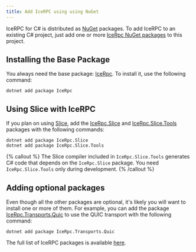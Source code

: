 ```yaml
---
title: Add IceRPC using using NuGet
---
```


IceRPC for C# is distributed as [NuGet] packages. To add IceRPC to an existing
C# project, just add one or more [IceRpc NuGet packages][full-list] to this
project.

## Installing the Base Package

You always need the base package: [IceRpc]. To install it, use the following
command:

```shell {% showTitle=false %}
dotnet add package IceRpc
```

## Using Slice with IceRPC

If you plan on using [Slice], add the [IceRpc.Slice] and [IceRpc.Slice.Tools]
packages with the following commands:

```shell {% showTitle=false %}
dotnet add package IceRpc.Slice
dotnet add package IceRpc.Slice.Tools
```

{% callout %}
The Slice compiler included in `IceRpc.Slice.Tools` generates C# code that
depends on the `IceRpc.Slice` package. You need `IceRpc.Slice.Tools` only during
development.
{% /callout %}

## Adding optional packages

Even though all the other packages are optional, it's likely you will want to
install one or more of them. For example, you can add the package
[IceRpc.Transports.Quic] to use the QUIC transport with the following command:

```shell {% showTitle=false %}
dotnet add package IceRpc.Transports.Quic
```

The full list of IceRPC packages is available [here][full-list].

[full-list]: nuget-packages
[Slice]: /slice
[nuget]: https://www.nuget.org/
[IceRpc]: https://www.nuget.org/packages/IceRpc
[IceRpc.Slice]: https://www.nuget.org/packages/IceRpc.Slice
[IceRpc.Slice.Tools]: https://www.nuget.org/packages/IceRpc.Slice.Tools
[IceRpc.Transports.Quic]: https://www.nuget.org/packages/IceRpc.Transports.Quic
